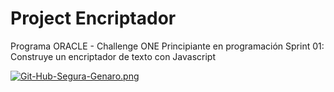 # Project Encriptador
Programa ORACLE - Challenge ONE Principiante en programación Sprint 01: Construye un encriptador de texto con Javascript

[![Git-Hub-Segura-Genaro.png](https://i.postimg.cc/QdyfbdKZ/Git-Hub-Segura-Genaro.png)](https://postimg.cc/VJX9s1FK)
